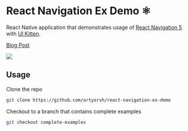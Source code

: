 # React Navigation Ex Demo ⚛️

React Native application that demonstrates usage of [React Navigation 5][link:react-navigation-ex] with [UI Kitten][link:ui-kitten]. 

[Blog Post][link:blog-post]

[<img src="https://i.imgur.com/nzBRsMn.png">][link:home]

## Usage

Clone the repo
```bash
git clone https://github.com/artyorsh/react-navigation-ex-demo
```

Checkout to a branch that contains complete examples
```bash
git checkout complete-examples
```

[link:home]: https://github.com/artyorsh/react-navigation-ex-demo
[link:react-navigation-ex]: https://github.com/react-navigation/react-navigation
[link:ui-kitten]: https://github.com/akveo/react-native-ui-kitten
[link:blog-post]: https://reactnavigation.org/blog/2019/11/04/using-react-navigation-5-with-ui-kitten.html
